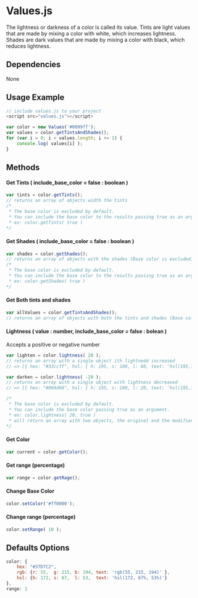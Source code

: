 # Values.js

The lightness or darkness of a color is called its value.
Tints are light values that are made by mixing a color with white, which increases lightness.
Shades are dark values that are made by mixing a color with black, which reduces lightness.

## Dependencies
None

## Usage Example
```js
// include values.js to your project
<script src="values.js"></script>
```

```js
var color = new Values('#0099ff');
var values = color.getTintsAndShades();
for (var i = 0; i < values.length; i += 1) {
    console.log( values[i] );
}
```

## Methods

#### Get Tints ( include_base_color = false : boolean )
```js
var tints = color.getTints();
// returns an array of objects width the tints
/*
 * The base color is excluded by default.
 * You can include the base color to the results passing true as an argument.
 * ex: color.getTints( true )
*/
```

#### Get Shades ( include_base_color = false : boolean )
```js
var shades = color.getShades();
// returns an array of objects with the shades (Base color is excluded)
/*
 * The base color is excluded by default.
 * You can include the base color to the results passing true as an argument.
 * ex: color.getShades( true )
*/
```

#### Get Both tints and shades
```js
var allValues = color.getTintsAndShades();
// returns an array of objects with both the tints and shades (Base color always included)
```

#### Lightness ( value : number, include_base_color = false : bolean )
Accepts a positive or negative number
```js
var lighten = color.lightness( 20 );
// returns an array with a single object ith lightnedd increased
// => [{ hex: "#33ccff", hsl: { h: 195, s: 100, l: 60, text: 'hsl(195,100%,60%)' }, rgb: { r: 51, b: 255, g: 204, text: 'rgb(51,255,204)' }]

var darken = color.lightness( -20 );
// returns an array with a single object with lightness decreased
// => [{ hex: "#004d66", hsl: { h: 195, s: 100, l: 20, text: 'hsl(195,100%,20%)' }, rgb: { r: 0, b: 102, g: 77, text: 'rgb(0,102,77)' }]

/*
 * The base color is excluded by default.
 * You can include the base color passing true as an argument.
 * ex: color.lightness( 20, true )
 * will return an array with two objects, the original and the modified.
*/
```

#### Get Color
```js
var current = color.getColor();
```

#### Get range (percentage)
```js
var range = color.getRage();
```

#### Change Base Color
```js
color.setColor('#ff0000');
```

#### Change range (percentage)
```js
color.setRange( 10 );
```

## Defaults Options
```js
color: {
    hex: "#37D7C2",
    rgb: {r: 55,  g: 215, b: 194, text: 'rgb(55, 215, 194)' },
    hsl: {h: 172, s: 67,  l: 53,  text: 'hsl(172, 67%, 53%)'}
},
range: 1
```

